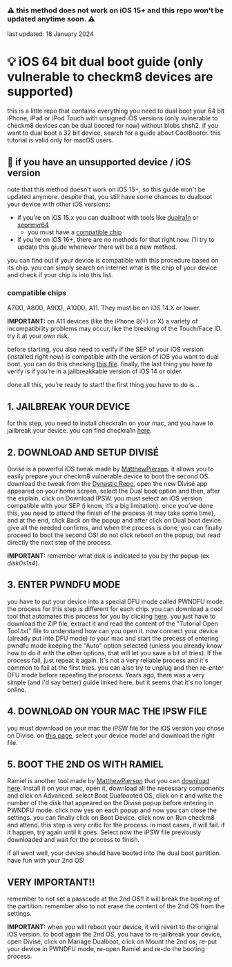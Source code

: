 ### ⚠️ this method does not work on iOS 15+ and this repo won't be updated anytime soon. ⚠️
last updated: 18 January 2024

# 💡 iOS 64 bit dual boot guide (only vulnerable to checkm8 devices are supported)
this is a little repo that contains everything you need to dual boot your 64 bit iPhone, iPad or iPod Touch with unsigned iOS versions (only vulnerable to checkm8 devices can be dual booted for now) without blobs shsh2. if you want to dual boot a 32 bit device, search for a guide about CoolBooter. this tutorial is valid only for macOS users.

## 📮 if you have an unsupported device / iOS version
note that this method doesn't work on iOS 15+, so this guide won't be updated anymore. despite that, you still have some chances to dualboot your device with other iOS versions:
- if you're on iOS 15.x you can dualboot with tools like [dualra1n](https://github.com/edwin170/dualra1n) or [seprmvr64](https://github.com/mineek/seprmvr64)
  - you must have a [compatible chip](#compatible-chips)
- if you're on iOS 16+, there are no methods for that right now. i'll try to update this giude whenever there will be a new method.

you can find out if your device is compatible with this procedure based on its chip. you can simply search on internet what is the chip of your device and check if your chip is into this list.

### compatible chips
A7(X), A8(X), A9(X), A10(X), A11. They must be on iOS 14.X or lower.

**IMPORTANT:** on A11 devices (like the iPhone 8(+) or X) a variety of incompatibility problems may occur, like the breaking of the Touch/Face ID. try it at your own risk.

before starting, you also need to verify if the SEP of your iOS version (installed right now) is compatible with the version of iOS you want to dual boot. you can do this checking [this file](https://docs.google.com/spreadsheets/d/1Mb1UNm6g3yvdQD67M413GYSaJ4uoNhLgpkc7YKi3LBs/). finally, the last thing you have to verify is if you’re in a jailbreakkable version of iOS 14 or older.

done all this, you’re ready to start! the first thing you have to do is…

## 1. JAILBREAK YOUR DEVICE
for this step, you need to install checkra1n on your mac, and you have to jailbreak your device. you can find checkra1n [here](https://checkra.in/).

## 2. DOWNLOAD AND SETUP DIVISÉ
Divisé is a powerful iOS tweak made by [MatthewPierson](https://github.com/MatthewPierson). it allows you to easily prepare your checkm8 vulnerable device to boot the second OS. download the tweak from the [Dynastic Repo](https://repo.dynastic.co/), open the new Divisé app appeared on your home screen, select the Dual boot option and then, after the explain, click on Download IPSW. you must select an iOS version compatible with your SEP (i know, it’s a big limitation). once you’ve done this, you need to attend the finish of the process (it may take some time), and at the end, click Back on the popup and after click on Dual boot device. give all the needed confirms, and when the process is done, you can finally proceed to boot the second OS! do not click reboot on the popup, but read directly the next step of the process.

**IMPORTANT:** remember what disk is indicated to you by the popup (ex *disk0s1s4*).

## 3. ENTER PWNDFU MODE
you have to put your device into a special DFU mode called PWNDFU mode. the process for this step is different for each chip. you can download a cool tool that automates this process for you by clicking [here](https://github.com/ddvniele/iOS-64bit-dualboot-guide/releases/download/pwndfu-exploit/pwndfu.zip). you just have to download the ZIP file, extract it and read the content of the "Tutorial Open Tool.txt" file to understand how can you open it. now connect your device (already put into DFU mode) to your mac and start the process of entering pwndfu mode keeping the "Auto" option selected (unless you already know how to do it with the other options, that will let you save a bit of tries). If the process fail, just repeat it again. It's not a very reliable process and it's common to fail at the first tries. you can also try to unplug and then re-enter DFU mode before repeating the process. Years ago, there was a very simple (and i'd say better) guide linked here, but it seems that it's no longer online.

## 4. DOWNLOAD ON YOUR MAC THE IPSW FILE
you must download on your mac the iPSW file for the iOS version you chose on Divisé. on [this page](https://ipsw.me/), select your device model and download the right file.

## 5. BOOT THE 2ND OS WITH RAMIEL
Ramiel is another tool made by [MatthewPierson](https://github.com/MatthewPierson) that you can [download here](https://ramiel.app/). Install it on your mac, open it, download all the necessary components and click on Advanced. select Boot Dualbooted OS, click on it and write the number of the disk that appeared on the Divisé popup before entering in PWNDFU mode. click now yes on each popup and now you can close the settings. you can finally click on Boot Device. click now on Run checkm8 and attend. this step is very critic for the process. in most cases, it will fail. if it happen, try again until it goes. Select now the iPSW file previously downloaded and wait for the process to finish.

if all went well, your device should have booted into the dual boot partition. have fun with your 2nd OS!

## VERY IMPORTANT!!
remember to not set a passcode at the 2nd OS!! it will break the booting of the partition. remember also to not erase the content of the 2nd OS from the settings.

**IMPORTANT:** when you will reboot your device, it will revert to the original iOS version. to boot again the 2nd OS, you have to re-jailbreak your device, open Divisé, click on Manage Dualboot, click on Mount the 2nd os, re-put your device in PWNDFU mode, re-open Ramiel and re-do the booting process.
